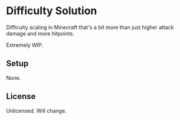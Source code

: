 # Difficulty Solution

Difficulty scaling in Minecraft that's a bit more than just higher attack damage and more hitpoints.

Extremely WIP.

## Setup
None.

## License
Unlicensed. Will change.
